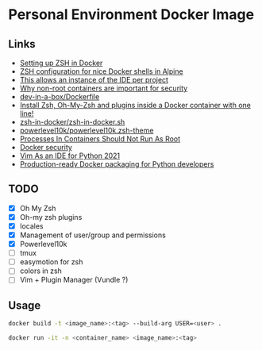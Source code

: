# Personal Environment Docker Image

## Links
* [Setting up ZSH in Docker](https://dev.to/arctic_hen7/setting-up-zsh-in-docker-263f)
* [ZSH configuration for nice Docker shells in Alpine](https://gist.github.com/arctic-hen7/bbfcc3021f7592d2013ee70470fee60b)
* [This allows an instance of the IDE per project](https://github.com/ls12styler/ide)
* [Why non-root containers are important for security](https://engineering.bitnami.com/articles/why-non-root-containers-are-important-for-security.html)
* [dev-in-a-box/Dockerfile](https://github.com/darxkies/dev-in-a-box/blob/master/Dockerfile)
* [Install Zsh, Oh-My-Zsh and plugins inside a Docker container with one line!](https://reposhub.com/linux/system-utilities/deluan-zsh-in-docker.html)
* [zsh-in-docker/zsh-in-docker.sh](https://github.com/deluan/zsh-in-docker/blob/master/zsh-in-docker.sh)
* [powerlevel10k/powerlevel10k.zsh-theme](https://github.com/romkatv/powerlevel10k/blob/master/powerlevel10k.zsh-theme)
* [Processes In Containers Should Not Run As Root](https://medium.com/@mccode/processes-in-containers-should-not-run-as-root-2feae3f0df3b)
* [Docker security](https://docs.docker.com/engine/security/)
* [Vim As an IDE for Python 2021](https://medium.com/nerd-for-tech/vim-as-an-ide-for-python-2021-f922da6d2cfe)
* [Production-ready Docker packaging for Python developers](https://pythonspeed.com/docker/)

## TODO

- [x] Oh My Zsh
- [x] Oh-my zsh plugins
- [x] locales
- [x] Management of user/group and permissions
- [x] Powerlevel10k
- [ ] tmux
- [ ] easymotion for zsh
- [ ] colors in zsh
- [ ] Vim + Plugin Manager (Vundle ?)

## Usage
```sh
docker build -t <image_name>:<tag> --build-arg USER=<user> .
```

```sh
docker run -it -n <container_name> <image_name>:<tag>
```
